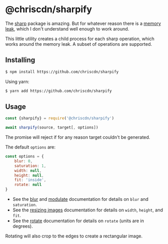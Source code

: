 # @chriscdn/sharpify

The [sharp](https://www.npmjs.com/package/sharp) package is amazing.  But for whatever reason there is a [memory leak](https://github.com/lovell/sharp/issues/955), which I don't understand well enough to work around.

This little utility creates a child process for each sharp operation, which works around the memory leak.  A subset of operations are supported.

## Installing

```bash
$ npm install https://github.com/chriscdn/sharpify
```

Using yarn:

```bash
$ yarn add https://github.com/chriscdn/sharpify
```

## Usage

```js
const {sharpify} = require('@chriscdn/sharpify')

await sharpify(source, target[, options])
```

The promise will reject if for any reason target couldn't be generated.

The default `options` are:

```js
const options = {
	blur: 0,
	saturation: 1,
	width: null,
	height: null,
	fit: 'inside',
	rotate: null
}
```

- See the [blur](https://sharp.pixelplumbing.com/api-operation#blur) and [modulate](https://sharp.pixelplumbing.com/api-operation#modulate) documentation for details on `blur` and `saturation`.
- See the [resizing images](https://sharp.pixelplumbing.com/api-resize) documentation for details on `width`, `height`, and `fit`.
- See the [rotate](https://sharp.pixelplumbing.com/api-operation#rotate) documentation for details on `rotate` (units are in degrees).

Rotating will also crop to the edges to create a rectangular image.